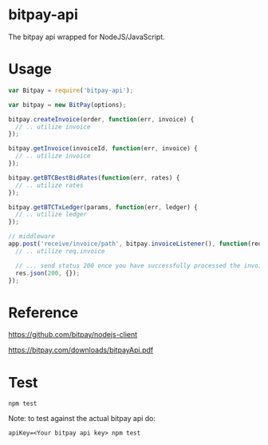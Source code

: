 bitpay-api
=========

The bitpay api wrapped for NodeJS/JavaScript.

Usage
==
```javascript
var Bitpay = require('bitpay-api');

var bitpay = new BitPay(options);

bitpay.createInvoice(order, function(err, invoice) {
  // .. utilize invoice
});

bitpay.getInvoice(invoiceId, function(err, invoice) {
  // .. utilize invoice
});

bitpay.getBTCBestBidRates(function(err, rates) {
  // .. utilize rates
});

bitpay.getBTCTxLedger(params, function(err, ledger) {
  // .. utilize ledger
});

// middleware
app.post('receive/invoice/path', bitpay.invoiceListener(), function(req, res) {
  // .. utilize req.invoice

  // ... send status 200 once you have successfully processed the invoice, all other responses will cause bitpay to retry until 200 is received
  res.json(200, {});
});
```

Reference
==
https://github.com/bitpay/nodejs-client

https://bitpay.com/downloads/bitpayApi.pdf

Test
==
```
npm test
```
Note: to test against the actual bitpay api do:
```
apiKey=<Your bitpay api key> npm test
```
